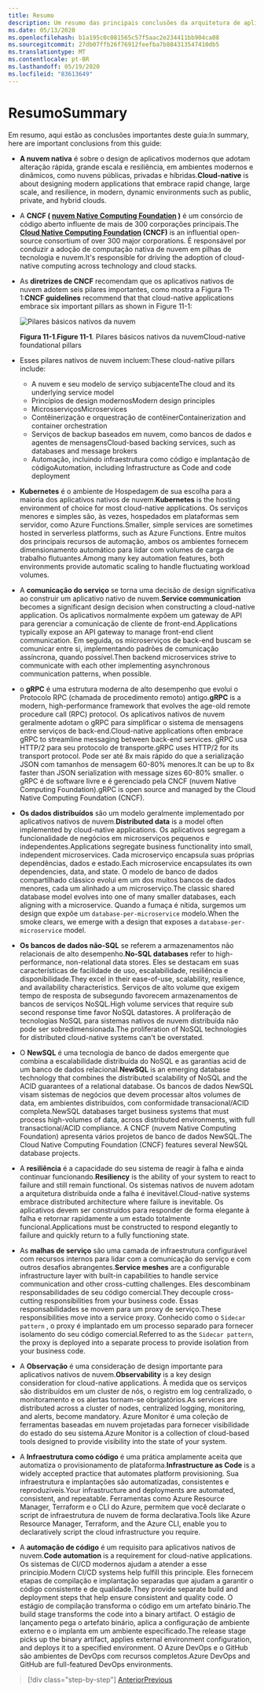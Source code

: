 ```yaml
---
title: Resumo
description: Um resumo das principais conclusões da arquitetura de aplicativos .NET nativos da nuvem para o guia do Azure/livro eletrônico.
ms.date: 05/13/2020
ms.openlocfilehash: b1a195c0c081565c57f5aac2e234411bb904ca08
ms.sourcegitcommit: 27db07ffb26f76912feefba7b884313547410db5
ms.translationtype: MT
ms.contentlocale: pt-BR
ms.lasthandoff: 05/19/2020
ms.locfileid: "83613649"
---
```

# <a name="summary"></a><span data-ttu-id="8c080-103">Resumo</span><span class="sxs-lookup"><span data-stu-id="8c080-103">Summary</span></span>

<span data-ttu-id="8c080-104">Em resumo, aqui estão as conclusões importantes deste guia:</span><span class="sxs-lookup"><span data-stu-id="8c080-104">In summary, here are important conclusions from this guide:</span></span>

- <span data-ttu-id="8c080-105">**A nuvem nativa** é sobre o design de aplicativos modernos que adotam alteração rápida, grande escala e resiliência, em ambientes modernos e dinâmicos, como nuvens públicas, privadas e híbridas.</span><span class="sxs-lookup"><span data-stu-id="8c080-105">**Cloud-native** is about designing modern applications that embrace rapid change, large scale, and resilience, in modern, dynamic environments such as public, private, and hybrid clouds.</span></span>

- <span data-ttu-id="8c080-106">A **CNCF ( [nuvem Native Computing Foundation](https://www.cncf.io/) )** é um consórcio de código aberto influente de mais de 300 corporações principais.</span><span class="sxs-lookup"><span data-stu-id="8c080-106">The **[Cloud Native Computing Foundation](https://www.cncf.io/) (CNCF)** is an influential open-source consortium of over 300 major corporations.</span></span> <span data-ttu-id="8c080-107">É responsável por conduzir a adoção de computação nativa de nuvem em pilhas de tecnologia e nuvem.</span><span class="sxs-lookup"><span data-stu-id="8c080-107">It's responsible for driving the adoption of cloud-native computing across technology and cloud stacks.</span></span>

- <span data-ttu-id="8c080-108">As **diretrizes de CNCF** recomendam que os aplicativos nativos de nuvem adotem seis pilares importantes, como mostra a Figura 11-1:</span><span class="sxs-lookup"><span data-stu-id="8c080-108">**CNCF guidelines** recommend that that cloud-native applications embrace six important pillars as shown in Figure 11-1:</span></span>

  ![Pilares básicos nativos da nuvem](./media/cloud-native-foundational-pillars.png)

  <span data-ttu-id="8c080-110">**Figura 11-1**.</span><span class="sxs-lookup"><span data-stu-id="8c080-110">**Figure 11-1**.</span></span> <span data-ttu-id="8c080-111">Pilares básicos nativos da nuvem</span><span class="sxs-lookup"><span data-stu-id="8c080-111">Cloud-native foundational pillars</span></span>

- <span data-ttu-id="8c080-112">Esses pilares nativos de nuvem incluem:</span><span class="sxs-lookup"><span data-stu-id="8c080-112">These cloud-native pillars include:</span></span>
  - <span data-ttu-id="8c080-113">A nuvem e seu modelo de serviço subjacente</span><span class="sxs-lookup"><span data-stu-id="8c080-113">The cloud and its underlying service model</span></span>
  - <span data-ttu-id="8c080-114">Princípios de design modernos</span><span class="sxs-lookup"><span data-stu-id="8c080-114">Modern design principles</span></span>
  - <span data-ttu-id="8c080-115">Microsserviços</span><span class="sxs-lookup"><span data-stu-id="8c080-115">Microservices</span></span>
  - <span data-ttu-id="8c080-116">Contêinerização e orquestração de contêiner</span><span class="sxs-lookup"><span data-stu-id="8c080-116">Containerization and container orchestration</span></span>
  - <span data-ttu-id="8c080-117">Serviços de backup baseados em nuvem, como bancos de dados e agentes de mensagens</span><span class="sxs-lookup"><span data-stu-id="8c080-117">Cloud-based backing services, such as databases and message brokers</span></span>
  - <span data-ttu-id="8c080-118">Automação, incluindo infraestrutura como código e implantação de código</span><span class="sxs-lookup"><span data-stu-id="8c080-118">Automation, including Infrastructure as Code and code deployment</span></span>

- <span data-ttu-id="8c080-119">**Kubernetes** é o ambiente de Hospedagem de sua escolha para a maioria dos aplicativos nativos de nuvem.</span><span class="sxs-lookup"><span data-stu-id="8c080-119">**Kubernetes** is the hosting environment of choice for most cloud-native applications.</span></span> <span data-ttu-id="8c080-120">Os serviços menores e simples são, às vezes, hospedados em plataformas sem servidor, como Azure Functions.</span><span class="sxs-lookup"><span data-stu-id="8c080-120">Smaller, simple services are sometimes hosted in serverless platforms, such as Azure Functions.</span></span> <span data-ttu-id="8c080-121">Entre muitos dos principais recursos de automação, ambos os ambientes fornecem dimensionamento automático para lidar com volumes de carga de trabalho flutuantes.</span><span class="sxs-lookup"><span data-stu-id="8c080-121">Among many key automation features, both environments provide automatic scaling to handle fluctuating workload volumes.</span></span>

- <span data-ttu-id="8c080-122">A **comunicação do serviço** se torna uma decisão de design significativa ao construir um aplicativo nativo de nuvem.</span><span class="sxs-lookup"><span data-stu-id="8c080-122">**Service communication** becomes a significant design decision when constructing a cloud-native application.</span></span> <span data-ttu-id="8c080-123">Os aplicativos normalmente expõem um gateway de API para gerenciar a comunicação de cliente de front-end.</span><span class="sxs-lookup"><span data-stu-id="8c080-123">Applications typically expose an API gateway to manage front-end client communication.</span></span> <span data-ttu-id="8c080-124">Em seguida, os microserviços de back-end buscam se comunicar entre si, implementando padrões de comunicação assíncrona, quando possível.</span><span class="sxs-lookup"><span data-stu-id="8c080-124">Then backend microservices strive to communicate with each other implementing asynchronous communication patterns, when possible.</span></span>

- <span data-ttu-id="8c080-125">o **gRPC** é uma estrutura moderna de alto desempenho que evolui o Protocolo RPC (chamada de procedimento remoto) antigo.</span><span class="sxs-lookup"><span data-stu-id="8c080-125">**gRPC** is a modern, high-performance framework that evolves the age-old remote procedure call (RPC) protocol.</span></span> <span data-ttu-id="8c080-126">Os aplicativos nativos de nuvem geralmente adotam o gRPC para simplificar o sistema de mensagens entre serviços de back-end.</span><span class="sxs-lookup"><span data-stu-id="8c080-126">Cloud-native applications often embrace gRPC to streamline messaging between back-end services.</span></span> <span data-ttu-id="8c080-127">gRPC usa HTTP/2 para seu protocolo de transporte.</span><span class="sxs-lookup"><span data-stu-id="8c080-127">gRPC uses HTTP/2 for its transport protocol.</span></span> <span data-ttu-id="8c080-128">Pode ser até 8x mais rápido do que a serialização JSON com tamanhos de mensagem 60-80% menores.</span><span class="sxs-lookup"><span data-stu-id="8c080-128">It can be up to 8x faster than JSON serialization with message sizes 60-80% smaller.</span></span> <span data-ttu-id="8c080-129">o gRPC é de software livre e é gerenciado pela CNCF (nuvem Native Computing Foundation).</span><span class="sxs-lookup"><span data-stu-id="8c080-129">gRPC is open source and managed by the Cloud Native Computing Foundation (CNCF).</span></span>

- <span data-ttu-id="8c080-130">**Os dados distribuídos** são um modelo geralmente implementado por aplicativos nativos de nuvem.</span><span class="sxs-lookup"><span data-stu-id="8c080-130">**Distributed data** is a model often implemented by cloud-native applications.</span></span> <span data-ttu-id="8c080-131">Os aplicativos segregam a funcionalidade de negócios em microserviços pequenos e independentes.</span><span class="sxs-lookup"><span data-stu-id="8c080-131">Applications segregate business functionality into small, independent microservices.</span></span> <span data-ttu-id="8c080-132">Cada microserviço encapsula suas próprias dependências, dados e estado.</span><span class="sxs-lookup"><span data-stu-id="8c080-132">Each microservice encapsulates its own dependencies, data, and state.</span></span> <span data-ttu-id="8c080-133">O modelo de banco de dados compartilhado clássico evolui em um dos muitos bancos de dados menores, cada um alinhado a um microserviço.</span><span class="sxs-lookup"><span data-stu-id="8c080-133">The classic shared database model evolves into one of many smaller databases, each aligning with a microservice.</span></span> <span data-ttu-id="8c080-134">Quando a fumaça é nítida, surgemos um design que expõe um `database-per-microservice` modelo.</span><span class="sxs-lookup"><span data-stu-id="8c080-134">When the smoke clears, we emerge with a design that exposes a `database-per-microservice` model.</span></span>

- <span data-ttu-id="8c080-135">**Os bancos de dados não-SQL** se referem a armazenamentos não relacionais de alto desempenho.</span><span class="sxs-lookup"><span data-stu-id="8c080-135">**No-SQL databases** refer to high-performance, non-relational data stores.</span></span> <span data-ttu-id="8c080-136">Eles se destacam em suas características de facilidade de uso, escalabilidade, resiliência e disponibilidade.</span><span class="sxs-lookup"><span data-stu-id="8c080-136">They excel in their ease-of-use, scalability, resilience, and availability characteristics.</span></span> <span data-ttu-id="8c080-137">Serviços de alto volume que exigem tempo de resposta de subsegundo favorecem armazenamentos de bancos de serviços NoSQL.</span><span class="sxs-lookup"><span data-stu-id="8c080-137">High volume services that require sub second response time favor NoSQL datastores.</span></span> <span data-ttu-id="8c080-138">A proliferação de tecnologias NoSQL para sistemas nativos de nuvem distribuída não pode ser sobredimensionada.</span><span class="sxs-lookup"><span data-stu-id="8c080-138">The proliferation of NoSQL technologies for distributed cloud-native systems can't be overstated.</span></span>

- <span data-ttu-id="8c080-139">O **NewSQL** é uma tecnologia de banco de dados emergente que combina a escalabilidade distribuída do NoSQL e as garantias acid de um banco de dados relacional.</span><span class="sxs-lookup"><span data-stu-id="8c080-139">**NewSQL** is an emerging database technology that combines the distributed scalability of NoSQL and the ACID guarantees of a relational database.</span></span> <span data-ttu-id="8c080-140">Os bancos de dados NewSQL visam sistemas de negócios que devem processar altos volumes de data, em ambientes distribuídos, com conformidade transacional/ACID completa.</span><span class="sxs-lookup"><span data-stu-id="8c080-140">NewSQL databases target business systems that must process high-volumes of data, across distributed environments, with full transactional/ACID compliance.</span></span> <span data-ttu-id="8c080-141">A CNCF (nuvem Native Computing Foundation) apresenta vários projetos de banco de dados NewSQL.</span><span class="sxs-lookup"><span data-stu-id="8c080-141">The Cloud Native Computing Foundation (CNCF) features several NewSQL database projects.</span></span>

- <span data-ttu-id="8c080-142">A **resiliência** é a capacidade do seu sistema de reagir à falha e ainda continuar funcionando.</span><span class="sxs-lookup"><span data-stu-id="8c080-142">**Resiliency** is the ability of your system to react to failure and still remain functional.</span></span> <span data-ttu-id="8c080-143">Os sistemas nativos de nuvem adotam a arquitetura distribuída onde a falha é inevitável.</span><span class="sxs-lookup"><span data-stu-id="8c080-143">Cloud-native systems embrace distributed architecture where failure is inevitable.</span></span> <span data-ttu-id="8c080-144">Os aplicativos devem ser construídos para responder de forma elegante à falha e retornar rapidamente a um estado totalmente funcional.</span><span class="sxs-lookup"><span data-stu-id="8c080-144">Applications must be constructed to respond elegantly to failure and quickly return to a fully functioning state.</span></span>

- <span data-ttu-id="8c080-145">As **malhas de serviço** são uma camada de infraestrutura configurável com recursos internos para lidar com a comunicação do serviço e com outros desafios abrangentes.</span><span class="sxs-lookup"><span data-stu-id="8c080-145">**Service meshes** are a configurable infrastructure layer with built-in capabilities to handle service communication and other cross-cutting challenges.</span></span> <span data-ttu-id="8c080-146">Eles descombinam responsabilidades de seu código comercial.</span><span class="sxs-lookup"><span data-stu-id="8c080-146">They decouple cross-cutting responsibilities from your business code.</span></span> <span data-ttu-id="8c080-147">Essas responsabilidades se movem para um proxy de serviço.</span><span class="sxs-lookup"><span data-stu-id="8c080-147">These responsibilities move into a service proxy.</span></span> <span data-ttu-id="8c080-148">Conhecido como o `Sidecar pattern` , o proxy é implantado em um processo separado para fornecer isolamento do seu código comercial.</span><span class="sxs-lookup"><span data-stu-id="8c080-148">Referred to as the `Sidecar pattern`, the proxy is deployed into a separate process to provide isolation from your business code.</span></span>

- <span data-ttu-id="8c080-149">A **Observação** é uma consideração de design importante para aplicativos nativos de nuvem.</span><span class="sxs-lookup"><span data-stu-id="8c080-149">**Observability** is a key design consideration for cloud-native applications.</span></span> <span data-ttu-id="8c080-150">À medida que os serviços são distribuídos em um cluster de nós, o registro em log centralizado, o monitoramento e os alertas tornam-se obrigatórios.</span><span class="sxs-lookup"><span data-stu-id="8c080-150">As services are distributed across a cluster of nodes, centralized logging, monitoring, and alerts, become mandatory.</span></span> <span data-ttu-id="8c080-151">Azure Monitor é uma coleção de ferramentas baseadas em nuvem projetadas para fornecer visibilidade do estado do seu sistema.</span><span class="sxs-lookup"><span data-stu-id="8c080-151">Azure Monitor is a collection of cloud-based tools designed to provide visibility into the state of your system.</span></span>

- <span data-ttu-id="8c080-152">A **Infraestrutura como código** é uma prática amplamente aceita que automatiza o provisionamento de plataforma.</span><span class="sxs-lookup"><span data-stu-id="8c080-152">**Infrastructure as Code** is a widely accepted practice that automates platform provisioning.</span></span> <span data-ttu-id="8c080-153">Sua infraestrutura e implantações são automatizadas, consistentes e reproduzíveis.</span><span class="sxs-lookup"><span data-stu-id="8c080-153">Your infrastructure and deployments are automated, consistent, and repeatable.</span></span> <span data-ttu-id="8c080-154">Ferramentas como Azure Resource Manager, Terraform e o CLI do Azure, permitem que você declarate o script de infraestrutura de nuvem de forma declarativa.</span><span class="sxs-lookup"><span data-stu-id="8c080-154">Tools like Azure Resource Manager, Terraform, and the Azure CLI, enable you to declaratively script the cloud infrastructure you require.</span></span>

- <span data-ttu-id="8c080-155">A **automação de código** é um requisito para aplicativos nativos de nuvem.</span><span class="sxs-lookup"><span data-stu-id="8c080-155">**Code automation** is a requirement for cloud-native applications.</span></span> <span data-ttu-id="8c080-156">Os sistemas de CI/CD modernos ajudam a atender a esse princípio.</span><span class="sxs-lookup"><span data-stu-id="8c080-156">Modern CI/CD systems help fulfill this principle.</span></span> <span data-ttu-id="8c080-157">Eles fornecem etapas de compilação e implantação separadas que ajudam a garantir o código consistente e de qualidade.</span><span class="sxs-lookup"><span data-stu-id="8c080-157">They provide separate build and deployment steps that help ensure consistent and quality code.</span></span> <span data-ttu-id="8c080-158">O estágio de compilação transforma o código em um artefato binário.</span><span class="sxs-lookup"><span data-stu-id="8c080-158">The build stage transforms the code into a binary artifact.</span></span> <span data-ttu-id="8c080-159">O estágio de lançamento pega o artefato binário, aplica a configuração de ambiente externo e o implanta em um ambiente especificado.</span><span class="sxs-lookup"><span data-stu-id="8c080-159">The release stage picks up the binary artifact, applies external environment configuration, and deploys it to a specified environment.</span></span> <span data-ttu-id="8c080-160">O Azure DevOps e o GitHub são ambientes de DevOps com recursos completos.</span><span class="sxs-lookup"><span data-stu-id="8c080-160">Azure DevOps and GitHub are full-featured DevOps environments.</span></span>

>[!div class="step-by-step"]
>[<span data-ttu-id="8c080-161">Anterior</span><span class="sxs-lookup"><span data-stu-id="8c080-161">Previous</span></span>](application-bundles.md)
